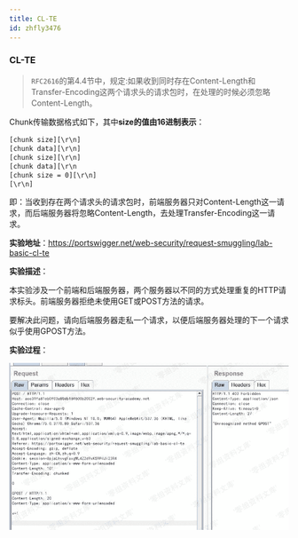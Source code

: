 ```yaml
---
title: CL-TE
id: zhfly3476
---
```


### CL-TE

> `RFC2616`的第4.4节中，规定:如果收到同时存在Content-Length和Transfer-Encoding这两个请求头的请求包时，在处理的时候必须忽略Content-Length。

Chunk传输数据格式如下，其中**size的值由16进制表示**：

```
[chunk size][\r\n]
[chunk data][\r\n]
[chunk size][\r\n]
[chunk data][\r\n
[chunk size = 0][\r\n]
[\r\n] 
```

即：当收到存在两个请求头的请求包时，前端服务器只对Content-Length这一请求，而后端服务器将忽略Content-Length，去处理Transfer-Encoding这一请求。

**实验地址**：https://portswigger.net/web-security/request-smuggling/lab-basic-cl-te

**实验描述**：

本实验涉及一个前端和后端服务器，两个服务器以不同的方式处理重复的HTTP请求标头。前端服务器拒绝未使用GET或POST方法的请求。

要解决此问题，请向后端服务器走私一个请求，以便后端服务器处理的下一个请求似乎使用GPOST方法。

**实验过程**：

![image](../img/a80b407ba209db2778fad74053bdc8f0.png)